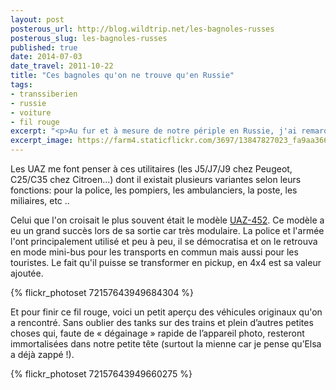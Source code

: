 ```yaml
---
layout: post
posterous_url: http://blog.wildtrip.net/les-bagnoles-russes
posterous_slug: les-bagnoles-russes
published: true
date: 2014-07-03
date_travel: 2011-10-22
title: "Ces bagnoles qu'on ne trouve qu'en Russie"
tags:
- transsiberien
- russie
- voiture
- fil rouge
excerpt: "<p>Au fur et à mesure de notre périple en Russie, j'ai remarqué une marque de camionnettes récurrente, les UAZ. Ma passion est née pour ces fourgons rondouillards. Des Bumbo déclinés à l’infini !</p><p>Et au passage, on a aussi croisé d'autres voitures sympas et surtout originales !</p>"
excerpt_image: https://farm4.staticflickr.com/3697/13847827023_fa9aa36686_c.jpg
---
```


Les UAZ me font penser à ces utilitaires (les J5/J7/J9 chez Peugeot, C25/C35 chez Citroen...) dont il existait plusieurs variantes selon leurs fonctions: pour la police, les pompiers, les ambulanciers, la poste, les miliaires, etc ..

Celui que l'on croisait le plus souvent était le modèle [UAZ-452](http://en.wikipedia.org/wiki/UAZ-452). Ce modèle a eu un grand succès lors de sa sortie car très modulaire. La police et l'armée l'ont principalement utilisé et peu à peu, il se démocratisa et on le retrouva en mode mini-bus pour les transports en commun mais aussi pour les touristes. Le fait qu'il puisse se transformer en pickup, en 4x4 est sa valeur ajoutée.

{% flickr_photoset 72157643949684304 %}

Et pour finir ce fil rouge, voici un petit aperçu des véhicules originaux qu'on a rencontré. Sans oublier des tanks sur des trains et plein d’autres petites choses qui, faute de « dégainage » rapide de l’appareil photo, resteront immortalisées dans notre petite tête (surtout la mienne car je pense qu’Elsa a déjà zappé !).

{% flickr_photoset 72157643949660275 %}
